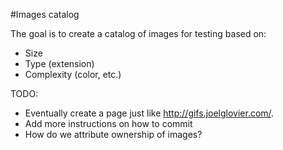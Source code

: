 #Images catalog

The goal is to create a catalog of images for testing based on:

- Size
- Type (extension)
- Complexity (color, etc.)

TODO:
- Eventually create a page just like http://gifs.joelglovier.com/.
- Add more instructions on how to commit
- How do we attribute ownership of images?
